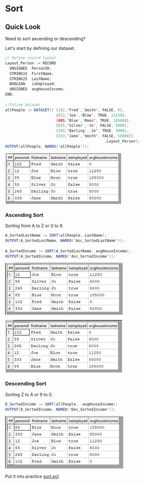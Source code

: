 # Sort

## Quick Look

Need to sort ascending or descending?

Let's start by defining our dataset.

```java
// Define record layout
Layout_Person := RECORD
  UNSIGNED  PersonID;
  STRING15  FirstName;
  STRING25  LastName;
  BOOLEAN   isEmployed;
  UNSIGNED  avgHouseIncome;
END;

//Inline dataset
allPeople := DATASET([ {102,'Fred','Smith', FALSE, 0},
                       {012,'Joe','Blow', TRUE, 11250},
                       {085,'Blue','Moon', TRUE, 185000},
                       {055,'Silver','Jo', FALSE, 5000},
                       {265,'Darling','Jo', TRUE, 5000},
                       {333,'Jane','Smith', FALSE, 50000}]
											 ,Layout_Person);
OUTPUT(allPeople, NAMED('allPeople'));
```

![Complete People Dataset](./Images/allPeople.JPG)

### Ascending Sort

Sorting from A to Z or 0 to 9.

```Java
A_SortedLastName := SORT(allPeople, LastName);
OUTPUT(A_SortedLastName, NAMED('Asc_SortedLastName'));

A_SortedIncome := SORT(A_SortedLastName, avgHouseIncome);
OUTPUT(A_SortedIncome, NAMED('Asc_SortedIncome'));
```

![Asc Sort Poeple LastName](./Images/AscSort_Lname.JPG)

![Asc Sort Poeple Income](./Images/AscSort_Income.JPG)

### Descending Sort

Sorting Z to A or 9 to 0.

```java
D_SortedIncome := SORT(allPeople, -avgHouseIncome);
OUTPUT(D_SortedIncome, NAMED('Des_SortedIncome'));
```

![Des Sort Poeple Income](./Images/DesSort_Income.JPG)

Put it into practice [sort.ecl](/source/ecl/sort.ecl)

